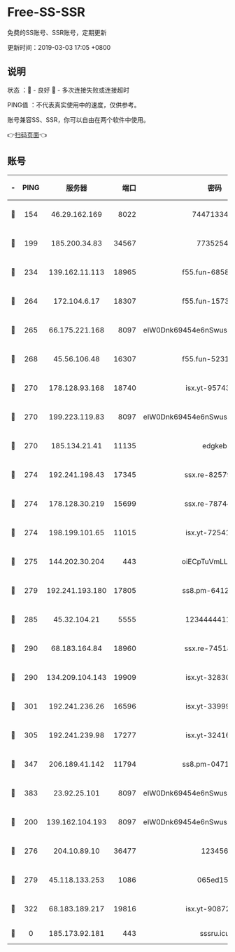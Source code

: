 # Free-SS-SSR

免费的SS账号、SSR账号，定期更新

更新时间：2019-03-03 17:05 +0800

## 说明

状态     ：🙂 - 良好 🙁 - 多次连接失败或连接超时

PING值   ：不代表真实使用中的速度，仅供参考。

账号兼容SS、SSR，你可以自由在两个软件中使用。

👉[扫码页面](https://liesauer.github.io/free-ss-ssr.github.io/)👈

## 账号

|-|PING|服务器|端口|密码|加密方式|区域|
|:----:|:----:|:-----:|-----:|:----:|:----:|:----:|
|🙂|154|46.29.162.169|8022|7447133485|aes-256-cfb|RU|
|🙂|199|185.200.34.83|34567|77352549|aes-256-cfb|US|
|🙂|234|139.162.11.113|18965|f55.fun-68582887|aes-256-cfb|SG|
|🙂|264|172.104.6.17|18307|f55.fun-15739301|aes-256-cfb|US|
|🙂|265|66.175.221.168|8097|eIW0Dnk69454e6nSwuspv9DmS201tQ0D|aes-256-cfb|US|
|🙂|268|45.56.106.48|16307|f55.fun-52314047|aes-256-cfb|US|
|🙂|270|178.128.93.168|18740|isx.yt-95743585|aes-256-cfb|SG|
|🙂|270|199.223.119.83|8097|eIW0Dnk69454e6nSwuspv9DmS201tQ0D|aes-256-cfb|US|
|🙂|270|185.134.21.41|11135|edgkeb|aes-256-cfb|GB|
|🙂|274|192.241.198.43|17345|ssx.re-82579728|aes-256-cfb|US|
|🙂|274|178.128.30.219|15699|ssx.re-78744964|aes-256-cfb|SG|
|🙂|274|198.199.101.65|11015|isx.yt-72541934|aes-256-cfb|US|
|🙂|275|144.202.30.204|443|oiECpTuVmLLxk4Ts|aes-256-cfb|US|
|🙂|279|192.241.193.180|17805|ss8.pm-64125416|aes-256-cfb|US|
|🙂|285|45.32.104.21|5555|1234444411111|aes-256-cfb|SG|
|🙂|290|68.183.164.84|18960|ssx.re-74518385|aes-256-cfb|US|
|🙂|290|134.209.104.143|19909|isx.yt-32830951|aes-256-cfb|SG|
|🙂|301|192.241.236.26|16596|isx.yt-33999911|aes-256-cfb|US|
|🙂|305|192.241.239.98|17277|isx.yt-32416797|aes-256-cfb|US|
|🙂|347|206.189.41.142|11794|ss8.pm-04714048|aes-256-cfb|SG|
|🙂|383|23.92.25.101|8097|eIW0Dnk69454e6nSwuspv9DmS201tQ0D|aes-256-cfb|US|
|🙂|200|139.162.104.193|8097|eIW0Dnk69454e6nSwuspv9DmS201tQ0D|aes-256-cfb|JP|
|🙂|276|204.10.89.10|36477|123456|aes-256-cfb|US|
|🙂|279|45.118.133.253|1086|065ed15a|aes-256-cfb|SG|
|🙂|322|68.183.189.217|19816|isx.yt-90872809|aes-256-cfb|SG|
|🙁|0|185.173.92.181|443|sssru.icu|rc4-md5|RU|
